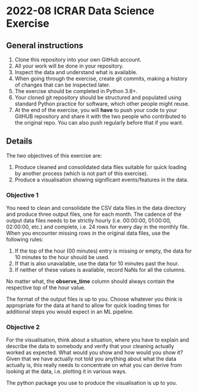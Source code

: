 # 2022-08 ICRAR Data Science Exercise

## General instructions

1. Clone this repository into your own GitHub account.
1. All your work will be done in your repository.
1. Inspect the data and understand what is available.
1. When going through the exercise, create git commits, making a history of changes that can be inspected later.
1. The exercise should be completed in Python 3.8+.
1. Your cloned git repository should be structured and populated using standard Python practice for software, which other people might reuse.
1. At the end of the exercise, you will __have__ to push your code to your GitHUB repository and share it with the two people who contributed to the original repo. You can also push regularly before that if you want.


## Details

The two objectives of this exercise are:
1. Produce cleaned and consolidated data files suitable for quick loading by another process (which is not part of this exercise).
1. Produce a visualisation showing significant events/features in the data. 

### Objective 1

You need to clean and consolidate the CSV data files in the data directory and produce three output files, one for each month. 
The cadence of the output data files needs to be strictly hourly (i.e. 00:00:00, 01:00:00, 02:00:00, etc.) and complete, i.e. 24 rows for every day in the monthly file. When you encounter missing rows in the original data files, use the following rules:

1. If the top of the hour (00 minutes) entry is missing or empty, the data for 10 minutes to the hour should be used. 
1. If that is also unavailable, use the data for 10 minutes past the hour.
1. If neither of these values is available, record NaNs for all the columns. 

No matter what, the __observe_time__ column should always contain the respective top of the hour value.

The format of the output files is up to you. 
Choose whatever you think is appropriate for the data at hand to allow for quick loading times for additional steps you would expect in an ML pipeline.

### Objective 2

For the visualisation, think about a situation, where you have to explain and describe the data to somebody and verify that your cleaning actually worked as expected. 
What would you show and how would you show it? 
Given that we have actually not told you anything about what the data actually is, this really needs to concentrate on what you can derive from looking at the data, i.e. plotting it in various ways.

The python package you use to produce the visualisation is up to you.
